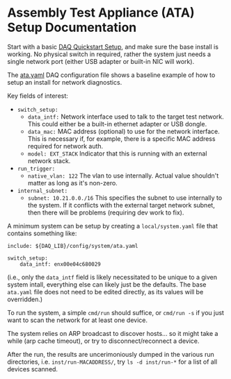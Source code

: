# Assembly Test Appliance (ATA) Setup Documentation

Start with a basic [DAQ Quickstart Setup](quickstart.md), and make sure the
base install is working. No physical switch in required, rather the system
just needs a single network port (either USB adapter or built-in NIC will work).

The [ata.yaml](../config/system/ata.yaml) DAQ configuration file
shows a baseline example of how to setup an install for network diagnostics.

Key fields of interest:
* `switch_setup:`
  * `data_intf:` Network interface used to talk to the target test network. This could
  either be a built-in ethernet adapter or USB dongle.
  * `data_mac:` MAC address (optional) to use for the network interface. This is
  necessary if, for example, there is a specific MAC address required for network auth.
  * `model: EXT_STACK` Indicator that this is running with an external network stack.
* `run_trigger:`
  * `native_vlan: 122` The vlan to use internally. Actual value shouldn't matter
  as long as it's non-zero.
* `internal_subnet:`
  * `subnet: 10.21.0.0./16` This specifies the subnet to use internally to the
  system. If it conflicts with the external target network subnet, then there
  will be problems (requiring dev work to fix).


A minimum system can be setup by creating a `local/system.yaml` file that contains
something like:
```
include: ${DAQ_LIB}/config/system/ata.yaml

switch_setup:
    data_intf: enx00e04c680029
```
(i.e., only the `data_intf` field is likely necessitated to be unique to a given system
intall, everything else can likely just be the defaults. The base `ata.yaml` file does
not need to be edited directly, as its values will be overridden.)

To run the system, a simple `cmd/run` should suffice, or `cmd/run -s` if you just want
to scan the network for at least one device.

The system relies on ARP broadcast to discover hosts... so it might take a while (arp
cache timeout), or try to disconnect/reconnect a device.

After the run, the results are uncerimoniously dumped in the various run directories,
i.e. `inst/run-MACADDRESS/`, try `ls -d inst/run-*` for a list of all devices scanned.
